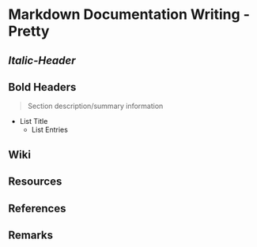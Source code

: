 Markdown Documentation Writing - Pretty
=======================================

*Italic-Header*
---------------

**Bold Headers**
----------------

> Section description/summary information

- List Title
    + List Entries

## Wiki

## Resources

## References

## Remarks

